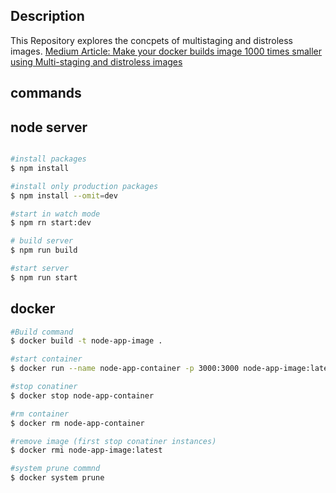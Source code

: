 
## Description

 This Repository explores the concpets of multistaging and distroless images.
[Medium Article: Make your docker builds image 1000 times smaller using Multi-staging and distroless images](https://medium.com/@vivekpawar95/make-your-docker-build-image-1000-times-smaller-using-multi-staging-and-distroless-images-91805b3e9bcf)
## commands

## node server

```bash

#install packages
$ npm install

#install only production packages
$ npm install --omit=dev

#start in watch mode
$ npm rn start:dev

# build server
$ npm run build

#start server 
$ npm run start

```


## docker 
```bash
#Build command
$ docker build -t node-app-image .   

#start container
$ docker run --name node-app-container -p 3000:3000 node-app-image:latest

#stop conatiner
$ docker stop node-app-container

#rm container 
$ docker rm node-app-container

#remove image (first stop conatiner instances)
$ docker rmi node-app-image:latest

#system prune commnd
$ docker system prune
```

